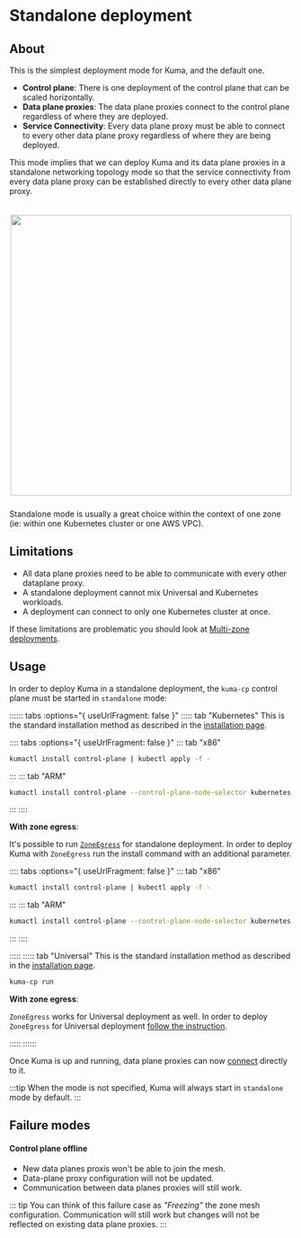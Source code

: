 # Standalone deployment

## About

This is the simplest deployment mode for Kuma, and the default one.

* **Control plane**: There is one deployment of the control plane that can be scaled horizontally.
* **Data plane proxies**: The data plane proxies connect to the control plane regardless of where they are deployed.
* **Service Connectivity**: Every data plane proxy must be able to connect to every other data plane proxy regardless of where they are being deployed.

This mode implies that we can deploy Kuma and its data plane proxies in a standalone networking topology mode so that the service connectivity from every data plane proxy can be established directly to every other data plane proxy.

<center>
<img src="/images/docs/0.6.0/flat-diagram.png" alt="" style="width: 500px; padding-top: 20px; padding-bottom: 10px;"/>
</center>

Standalone mode is usually a great choice within the context of one zone (ie: within one Kubernetes cluster or one AWS VPC).

## Limitations

* All data plane proxies need to be able to communicate with every other dataplane proxy.
* A standalone deployment cannot mix Universal and Kubernetes workloads.
* A deployment can connect to only one Kubernetes cluster at once.

If these limitations are problematic you should look at [Multi-zone deployments](../multi-zone).

## Usage

In order to deploy Kuma in a standalone deployment, the `kuma-cp` control plane must be started in `standalone` mode:

:::::: tabs :options="{ useUrlFragment: false }"
::::: tab "Kubernetes"
This is the standard installation method as described in the [installation page](/install).

:::: tabs :options="{ useUrlFragment: false }"
::: tab "x86"
```sh
kumactl install control-plane | kubectl apply -f -
```
:::
::: tab "ARM"
```sh
kumactl install control-plane --control-plane-node-selector kubernetes.io/arch=arm64 | kubectl apply -f-
```
:::
::::

**With zone egress**:

It's possible to run [`ZoneEgress`](../explore/zoneegress.md) for standalone deployment. In order to deploy Kuma with `ZoneEgress` run the install command with an additional parameter.

:::: tabs :options="{ useUrlFragment: false }"
::: tab "x86"
```sh
kumactl install control-plane | kubectl apply -f -
```
:::
::: tab "ARM"
```sh
kumactl install control-plane --control-plane-node-selector kubernetes.io/arch=arm64 | kubectl apply -f-
```
:::
::::

:::::
::::: tab "Universal"
This is the standard installation method as described in the [installation page](/install).
```sh
kuma-cp run
```

**With zone egress**:

`ZoneEgress` works for Universal deployment as well. In order to deploy `ZoneEgress` for Universal deployment [follow the instruction](../explore/zoneegress.md#zone-egress).

:::::
::::::

Once Kuma is up and running, data plane proxies can now [connect](../explore/dpp.md) directly to it.

:::tip
When the mode is not specified, Kuma will always start in `standalone` mode by default.
:::

## Failure modes

#### Control plane offline

* New data planes proxis won't be able to join the mesh.
* Data-plane proxy configuration will not be updated.
* Communication between data planes proxies will still work.

::: tip
You can think of this failure case as *"Freezing"* the zone mesh configuration.
Communication will still work but changes will not be reflected on existing data plane proxies.
:::
